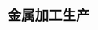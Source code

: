 ---
link: ""
title: "金属加工生产"
description: ""
publishDate: ""
preview: ""
home: ""
summary: "随着越来越多的机器人进入数控机床应用领域，软件变成了满足控制水平和效率提升要求的保障。"
application: ""
industry: ""
article: "机器人CAD CAM"
articleImagePath: "/assets/images/success/mpw.jpg"
articleUrl: "https://www.robotmaster.com/assets/data/pdf/MPW_jul2009.pdf"
language: "zh"
---